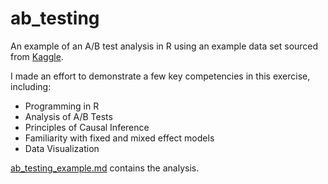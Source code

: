 # ab_testing
An example of an A/B test analysis in R using an example data set sourced from [Kaggle](https://www.kaggle.com/datasets/chebotinaa/fast-food-marketing-campaign-ab-test).

I made an effort to demonstrate a few key competencies in this exercise, including:

- Programming in R
- Analysis of A/B Tests
- Principles of Causal Inference
- Familiarity with fixed and mixed effect models
- Data Visualization

[ab_testing_example.md](https://github.com/andrew-cotter/ab_testing/blob/main/ab_testing_example.md) contains the analysis.